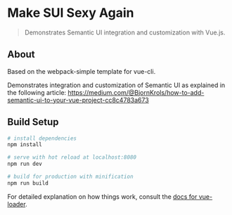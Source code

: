 # Make SUI Sexy Again

> Demonstrates Semantic UI integration and customization with Vue.js.

## About

Based on the webpack-simple template for vue-cli.

Demonstrates integration and customization of Semantic UI as explained in the following article: https://medium.com/@BjornKrols/how-to-add-semantic-ui-to-your-vue-project-cc8c4783a673

## Build Setup

``` bash
# install dependencies
npm install

# serve with hot reload at localhost:8080
npm run dev

# build for production with minification
npm run build
```

For detailed explanation on how things work, consult the [docs for vue-loader](http://vuejs.github.io/vue-loader).
